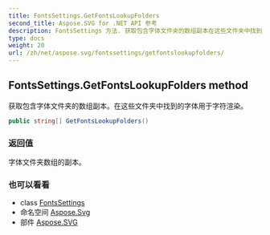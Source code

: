 ```yaml
---
title: FontsSettings.GetFontsLookupFolders
second_title: Aspose.SVG for .NET API 参考
description: FontsSettings 方法. 获取包含字体文件夹的数组副本在这些文件夹中找到的字体用于字符渲染
type: docs
weight: 20
url: /zh/net/aspose.svg/fontssettings/getfontslookupfolders/
---
```

## FontsSettings.GetFontsLookupFolders method

获取包含字体文件夹的数组副本。在这些文件夹中找到的字体用于字符渲染。

```csharp
public string[] GetFontsLookupFolders()
```

### 返回值

字体文件夹数组的副本。

### 也可以看看

* class [FontsSettings](../)
* 命名空间 [Aspose.Svg](../../fontssettings/)
* 部件 [Aspose.SVG](../../../)


